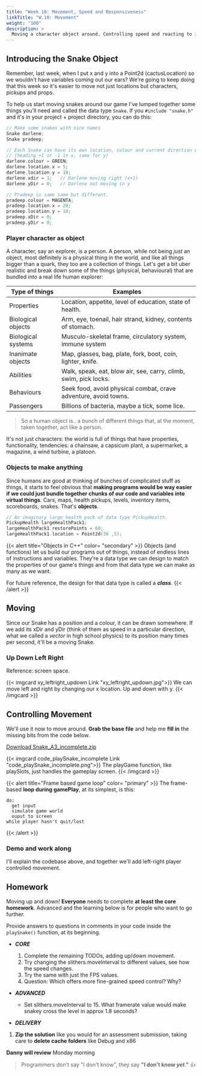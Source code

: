 ```yaml
---
title: "Week 10: Movement, Speed and Responsiveness"
linkTitle: "W.10: Movement"
weight: "100"
description: >
  Moving a character object around. Controlling speed and reacting to input.
---
```


## Introducing the Snake Object

Remember, last week, when I put x and y into a Point2d (cactusLocation) so we wouldn't have variables coming out our ears? We're going to keep doing that this week so it's easier to move not just locations but characters, pickups and props.

To help us start moving snakes around our game I've lumped together some things you'll need and called the data type `Snake`. If you `#include "snake.h"` and it's in your project + project directory, you can do this:

```cpp
// Make some snakes with nice names
Snake darlene;     
Snake pradeep;  

// Each Snake can have its own location, colour and current direction of movement
// (heading +1 or -1 in x, same for y)
darlene.colour = GREEN;
darlene.location.x = 5; 
darlene.location.y = 10;
darlene.xdir = 1;   // Darlene moving right (x+1)
darlene.yDir = 0;   // Darlene not moving in y

// Pradeep is same same but different.
pradeep.colour = MAGENTA;
pradeep.location.x = 20; 
pradeep.location.y = 10;
pradeep.xDir = 0;
pradeep.yDir = 0;
```

### Player character as object

A character, say an explorer, is a person. A person, while not being *just* an object, most definitely is a physical thing in the world, and like all things bigger than a quark, they too are a collection of things. Let's get a bit uber realistic and break down some of the things (physical, behavioural) that are bundled into a real life human explorer:

Type of things      | Examples
-----               | ------
Properties          | Location, appetite, level of education, state of health.
Biological objects  | Arm, eye, toenail, hair strand, kidney, contents of stomach.
Biological systems  | Musculo-skeletal frame, circulatory system, immune system
Inanimate objects   | Map, glasses, bag, plate, fork, boot, coin, lighter, knife.
Abilities           | Walk, speak, eat, blow air, see, carry, climb, swim, pick locks.
Behaviours          | Seek food, avoid physical combat, crave adventure, avoid towns.
Passengers          | Billions of bacteria, maybe a tick, some lice.

> So a human object is.. a bunch of different things that, at the moment, taken together, act like a person.

It's not just characters: the world is full of things that have properties, functionality, tendencies: a chainsaw, a capsicum plant, a supermarket, a magazine, a wind turbine, a platoon.

### Objects to make anything

Since humans are good at thinking of bunches of complicated stuff as things, it starts to feel obvious that **making programs would be way easier if we could just bundle together chunks of our code and variables into virtual things**. Cars, maps, health pickups, levels, inventory items, scoreboards, snakes. That's **objects**.

```cpp
// An imaginary large health pack of data type PickupHealth.
PickupHealth largeHealthPack1;
largeHealthPack1.restorePoints = 60;
largeHealthPack1.location = Point2d(30 ,5);
```

{{< alert title="Objects in C++" color= "secondary" >}}
Objects (and functions) let us build our programs out of things, instead of endless lines of instructions and variables. They're a data type we can design to match the properties of our game's things and from that data type we can make as many as we want.

For future reference, the design for that data type is called a ***class***.
{{< /alert >}}

## Moving

Since our Snake has a position and a colour, it can be drawn somewhere. If we add its xDir and yDir (think of them as speed in a particular direction, what we called a *vector* in high school physics) to its position many times per second, it'll be a moving Snake.

### Up Down Left Right

Reference: screen space.

{{< imgcard xy_leftright_updown Link "xy_leftright_updown.jpg">}}
We can move left and right by changing our x location. Up and down with y.
{{< /imgcard >}}

## Controlling Movement

We'll use it now to move around. **Grab the base file** and help me **fill in** the missing bits from the code below.

<a class="btn btn-lg btn-primary mr-3 mb-4" href="Snake_A3_incomplete.zip" target="_blank">Download Snake_A3_incomplete.zip<i class="fas fa-arrow-alt-circle-right ml-2"></i></a>

{{< imgcard code_playSnake_incomplete Link "code_playSnake_incomplete.png">}}
The playGame function, like playSlots, just handles the gameplay screen.
{{< /imgcard >}}

{{< alert title="Frame based game loop" color= "primary" >}}
The frame-based **loop during gamePlay**, at its simplest, is this:
```
do:
  get input
  simulate game world
  ouput to screen
while player hasn't quit/lost
```
{{< /alert >}}

### Demo and work along
I'll explain the codebase above, and together we'll add left-right player controlled movement.


## Homework

Moving up and down!
**Everyone** needs to complete **at least the core homework**. Advanced and the learning below is for people who want to go further.

Provide answers to questions in comments in your code inside the `playSnake()` function, at its beginning.

* _**CORE**_   
  
  1. Complete the remaining TODOs, adding up/down movement.
  2. Try changing the slithers.moveInterval to different values, see how the speed changes.  
  3. Try the same with just the FPS values. 
  4. Question: Which offers more fine-grained speed control? Why?

* _**ADVANCED**_  
  * Set slithers.moveInterval to 15. What framerate value would make snakey cross the level in approx 1.8 seconds?  

* _**DELIVERY**_
1. **Zip the solution**  like you would for an assessment submission, taking care to **delete cache folders** like Debug and x86 
  
**Danny will review**  Monday morning

<!-- 

## Speeding up Slithers

**The game is too slow**. We need to move faster, so we need a way to **define our speed**. 

Our speed can be described as a combo of frames per second and frames between moves, but can we really get a sense of that? Is it how someone would describe what they see on screen? 

### A better target

Let's pick a more relatable metric. We'll ask:

> **how long does it take to go across the level?**

As in, "The snake goes across the whole level in one second", or "it got so fast I went up and down the screen/level in like twice in a second."

Picking an arbitrary number, say we want to get across the whole level in **1.5 seconds**. How would you figure out the right fps/n frames between moves values? You already know the kind of calculation and we use it to talk about car speed. 

{{< alert title="Calculating travel time: The long Maccas Drive" color= "primary" >}}
Your friend wants to go to his favourite maccas, but it's **100km** away. It's also through suburbia, so it's **50kph** the whole way. Cool, but you need to eat **within three hours**. _Will you get there in time?_

You probably did that in your head almost without thinking. The formula you used was:

$$time = {distance \over speed}$$

which is basically **kilometers per hour = speed** remixed to **hours = kilometers / speed**.

To check our answer, lets plug the $distance$ (100km) and the $speed$ (50kph)

$$time = {100 \over 50} = 2hrs$$

Only 2 hours to Newcastle Maccas, let's go.
{{< /alert >}}

### Applied to our game

The **distance** across our level is **35 pixels**, because that's what I set as the **`LEVEL_WIDTH`**

{{< imgcard code_screen_width>}}
Defining a screen width constant, using it when we create the console window.
{{< /imgcard >}}

**Slithers speed** is currently `10` pixels per second, because we wait 10 frames between moves and.. 

{{< imgcard code_snake_move >}}
Counting down frames till the snake moves, then resetting and counting down again.
{{< /imgcard >}}

*we set the frames per second** (`fps`) to 100 playSnake.

{{< imgcard code_snake_fps>}}
{{< /imgcard >}}

#### Plugging the values in:
Lets plug it distance = 35 and speed = 10 (both using "pixels")

$$time = {35 \over 10} = 3.5sec$$

> **3.5 seconds** just to cross the level once is slooow. 
> **What speed** would we need to do it in **1.5 seconds**?

#### Speed = distance over time

By moving the formula around we can get speed. Plug in **1.5 seconds** for $time$ and **35 pixels** for $distance$:

$$speed = {distance \over time} = {35 \over 1.5} = 23.\dot{3}pps$$

> We know we need about **23 pixels per second** but how do we get there??

### Increasing pixels per second

We could **moving more** than one pixel **each move**, but not only does it look buggy (skipping whole text pixels) but it's not very accurate:

| MOVE DIST | MOVES | SPEED |
|----- |----- |------ |
| 1 pixel  | 10 | 10 pps |
| 2 pixels | 10 | 20 pps |
| 3 pixels | 10 | 30 pps |

What if we move **more often**?

| MOVE DIST | MOVES | SPEED |
|----- |----- |------ |
| 1 pixel  | 11 | 11 pps |
| 1 pixels | 12 | 12 pps |
| 1 pixels | 12 | 12 pps |
| ... | ... | ... |
| 1 pixels | 23 | 23 pps |

### Move more often with `setFps(int fps);`

1. Scroll to the `playSnake` function 
2. Change the value we're passing to `the textpixels::setFps` to **23**. 
3. Change `slithers.moveIntervald` to 1, so we move every frame.
3. Try it out, see what it's like to cross the screen in about 1.5 seconds.

{{< imgcard code_snake_fps>}}
Setting fps in `playSnake()`
{{< /imgcard >}}

## Looks Good Feels Bad: Responsiveness

It looks better.. but if you try to turn fast you'll notice it sometimes misses it.

{{< alert title="Textpixels is asleep!" color= "danger" >}}

How does _textpixels_ lock the framerate to 23? By **sleeping** (telling the operating system to go and run other programs) until you need it to draw another frame. 

The problem is it only takes about **1/1000th of a second to draw a frame**.  It **totally misses keyboard inputs** because it's asleep about 98.5% of the time.

{{< /alert >}}

We need to **drastically increase the time our game is awake**, and one easy way to do it is:
> Increase the framerate to maybe.. 200fps?

### Lazy moving

An insane frame rate gives us insane speeds: 200 fps produces a **speed of 200pps**:

$$time = {distance \over speed} = {35 \over 200} = 0.175sec$$

Crossing the screen in 0.175 seconds is a problem for humans. We blink, for a start.

> We can keep our app awake and checking for inputs 200 times a second, but be **lazier about moving and drawing the snake.. maybe once every 15 frames**

### Method 1: counting.

1. Declare a constant for the number of frames we wait to move.
2. Declare a variable to count down, then copy the constant value (we just made one) into it. This has to be declared outside the loop or it'll be reset every iteration.
3. Count down by 1 each frame, assuming it hasn't hit zero.
4. Move the snake according to its speed when the countdown reaches 0
5. Set it back to the value in our frames-to-wait constant.
6. Goto instruction _2_.

### Method 2: our old friend modulus **`%`**

With modulus we can measure intervals easily. If you counted up from 0, dividing each number by 3 the remainders are 0,1,2,0,1,2.. to infinity.

{{< imgproc code_modulus3_loop_1 Resize "700x" Link "code_modulus3_loop_1.png" >}}
Printing the remainder of i divided by 3 (integer math) for every value of i.
{{< /imgproc >}}

So if we only print something every time the remainder is 0, it runs every.. ?th loop. You tell me.

{{< imgproc code_modulus3_loop_2 Resize "700x" Link "code_modulus3_loop_2.png" >}}
If 3 divides evenly into i, then the remainder is 0. So i % 3 is 0. Alternately, why not run only when the remainder is 2, or 1?
{{< /imgproc >}}

Modulus is great at doing things at various loop intervals: drawing even numbered columns a different colour in your tables, triggering a catapult every 20 seconds, etc.

{{< alert title="You gotta know integer division" color= "primary" >}}
If you don't understand **Integer Division** and **remainders**, it's officially on _you_ now. Go study it, **get it locked down**. It's taught in primary school so it was definitely a long time ago (less for you), but it's very easy to re-learn. 

Look it up on wikipedia, call your maths teacher, whatever, but DO IT NOW. 
{{< /alert >}}

--> 

> Programmers don't say "I don't know", they say **"I don't know _yet_."** 👍